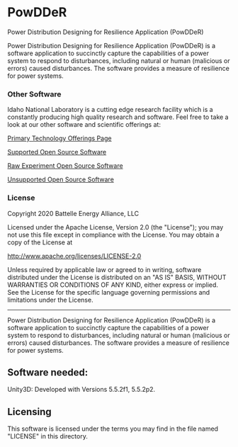 # PowDDeR
Power Distribution Designing for Resilience Application (PowDDeR) 

Power Distribution Designing for Resilience Application (PowDDeR) is a software application to succinctly capture the capabilities of a power system to respond to disturbances, including natural or human (malicious or errors) caused disturbances. The software provides a measure of resilience for power systems. 
 
### Other Software
Idaho National Laboratory is a cutting edge research facility which is a constantly producing high quality research and software. Feel free to take a look at our other software and scientific offerings at:

[Primary Technology Offerings Page](https://www.inl.gov/inl-initiatives/technology-deployment)

[Supported Open Source Software](https://github.com/idaholab)

[Raw Experiment Open Source Software](https://github.com/IdahoLabResearch)

[Unsupported Open Source Software](https://github.com/IdahoLabCuttingBoard)

### License

Copyright 2020 Battelle Energy Alliance, LLC

Licensed under the Apache License, Version 2.0 (the "License");
you may not use this file except in compliance with the License.
You may obtain a copy of the License at

  http://www.apache.org/licenses/LICENSE-2.0

Unless required by applicable law or agreed to in writing, software
distributed under the License is distributed on an "AS IS" BASIS,
WITHOUT WARRANTIES OR CONDITIONS OF ANY KIND, either express or implied.
See the License for the specific language governing permissions and
limitations under the License.


-----


Power Distribution Designing for Resilience Application (PowDDeR) is a software application to succinctly capture the capabilities of a power system to respond to disturbances, including natural or human (malicious or errors) caused disturbances. The software provides a measure of resilience for power systems. 


Software needed:
----
Unity3D: Developed with Versions 5.5.2f1, 5.5.2p2. 


Licensing
-----
This software is licensed under the terms you may find in the file named "LICENSE" in this directory.